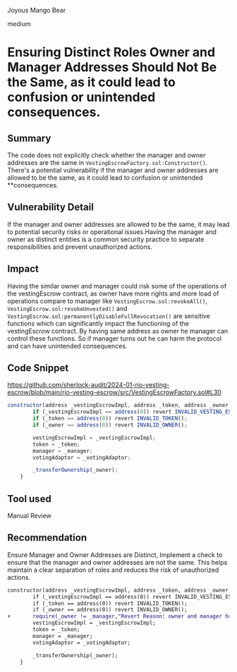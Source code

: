 Joyous Mango Bear

medium

# Ensuring Distinct Roles Owner and Manager Addresses Should Not Be the Same, as it could lead to confusion or unintended consequences.

## Summary
The code does not explicitly check whether the manager and owner addresses are the same in `VestingEscrowFactory.sol:Constructor()`.
There's a potential vulnerability if the manager and owner addresses are allowed to be the same, as it could lead to confusion or unintended **consequences.

## Vulnerability Detail
If the manager and owner addresses are allowed to be the same, it may lead to potential security risks or operational issues.Having the manager and owner as distinct entities is a common security practice to separate responsibilities and prevent unauthorized actions.


## Impact

Having the similar owner and manager could risk some of the operations of the vestingEscrow contract, as owner have more rights and more load of operations compare to manager like `VestingEscrow.sol:revokeAll()`, `VestingEscrow.sol:revokeUnvested()` and `VestingEscrow.sol:permanentlyDisableFullRevocation()` are sensitive functions which can significantly impact the functioning of the vestingEscrow contract. By having same address as owner he manager can control these functions.
So if manager turns out he can harm the protocol and can have unintended consequences.

## Code Snippet
https://github.com/sherlock-audit/2024-01-rio-vesting-escrow/blob/main/rio-vesting-escrow/src/VestingEscrowFactory.sol#L30
```javascript
constructor(address _vestingEscrowImpl, address _token, address _owner, address _manager, address _votingAdaptor) {
        if (_vestingEscrowImpl == address(0)) revert INVALID_VESTING_ESCROW_IMPL();
        if (_token == address(0)) revert INVALID_TOKEN();
        if (_owner == address(0)) revert INVALID_OWNER();

        vestingEscrowImpl = _vestingEscrowImpl;
        token = _token;
        manager = _manager;
        votingAdaptor = _votingAdaptor;

        _transferOwnership(_owner);
    }
```

## Tool used

Manual Review

## Recommendation

Ensure Manager and Owner Addresses are Distinct, Implement a check to ensure that the manager and owner addresses are not the same. This helps maintain a clear separation of roles and reduces the risk of unauthorized actions.

```diff
constructor(address _vestingEscrowImpl, address _token, address _owner, address _manager, address _votingAdaptor) {
        if (_vestingEscrowImpl == address(0)) revert INVALID_VESTING_ESCROW_IMPL();
        if (_token == address(0)) revert INVALID_TOKEN();
        if (_owner == address(0)) revert INVALID_OWNER();
+       require(_owner != _manager,"Revert Reason: owner and manager having similar addresses");
        vestingEscrowImpl = _vestingEscrowImpl;
        token = _token;
        manager = _manager;
        votingAdaptor = _votingAdaptor;

        _transferOwnership(_owner);
    }
```

